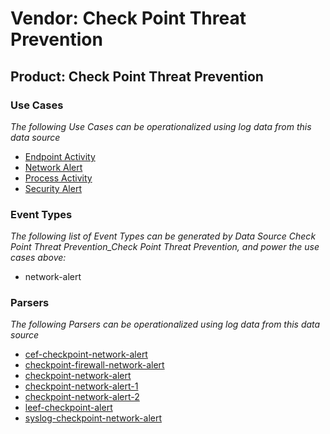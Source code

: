 Vendor: Check Point Threat Prevention
=====================================
Product: Check Point Threat Prevention
--------------------------------------

### Use Cases

_The following Use Cases can be operationalized using log data from this data source_

* [Endpoint Activity](../UseCases/usecase_endpoint_activity.md)
* [Network Alert](../UseCases/usecase_network_alert.md)
* [Process Activity](../UseCases/usecase_process_activity.md)
* [Security Alert](../UseCases/usecase_security_alert.md)


### Event Types

_The following list of Event Types can be generated by Data Source Check Point Threat Prevention_Check Point Threat Prevention, and power the use cases above:_

- network-alert


### Parsers

_The following Parsers can be operationalized using log data from this data source_

* [cef-checkpoint-network-alert](../Parsers/parserContent_cef-checkpoint-network-alert.md)
* [checkpoint-firewall-network-alert](../Parsers/parserContent_checkpoint-firewall-network-alert.md)
* [checkpoint-network-alert](../Parsers/parserContent_checkpoint-network-alert.md)
* [checkpoint-network-alert-1](../Parsers/parserContent_checkpoint-network-alert-1.md)
* [checkpoint-network-alert-2](../Parsers/parserContent_checkpoint-network-alert-2.md)
* [leef-checkpoint-alert](../Parsers/parserContent_leef-checkpoint-alert.md)
* [syslog-checkpoint-network-alert](../Parsers/parserContent_syslog-checkpoint-network-alert.md)
